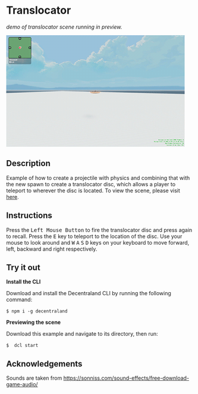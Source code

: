 # Translocator
_demo of translocator scene running in preview._

![demo](https://github.com/decentraland-scenes/translocator/blob/master/screenshots/translocator.gif)

## Description
Example of how to create a projectile with physics and combining that with the new spawn to create a translocator disc, which allows a player to teleport to wherever the disc is located. To view the scene, please visit [here](https://translocator.vercel.app/).

## Instructions
Press the <kbd>Left Mouse Button</kbd> to fire the translocator disc and press again to recall. Press the <kbd>E</kbd> key to teleport to the location of the disc. Use your mouse to look around and <kbd>W</kbd> <kbd>A</kbd> <kbd>S</kbd> <kbd>D</kbd> keys on your keyboard to move forward, left, backward and right respectively.

## Try it out

**Install the CLI**

Download and install the Decentraland CLI by running the following command:

```
$ npm i -g decentraland
```

**Previewing the scene**

Download this example and navigate to its directory, then run:

```
$  dcl start
```

## Acknowledgements
Sounds are taken from https://sonniss.com/sound-effects/free-download-game-audio/
